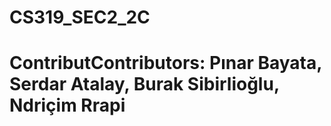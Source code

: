 # CS319_SEC2_2C
# ContributContributors: Pınar Bayata, Serdar Atalay, Burak Sibirlioğlu, Ndriçim Rrapi
